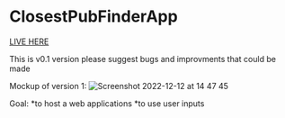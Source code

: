 # ClosestPubFinderApp


<a href="https://webpagebucket77.s3.eu-west-1.amazonaws.com/homepageMap.html">LIVE HERE</a>

This is v0.1 version please suggest bugs and improvments that could be made


Mockup of version 1:
![Screenshot 2022-12-12 at 14 47 45](https://user-images.githubusercontent.com/113519226/207075380-be1870bc-14ed-4637-90dd-f1035b0e6aed.png)



Goal:
*to host a web applications
*to use user inputs
